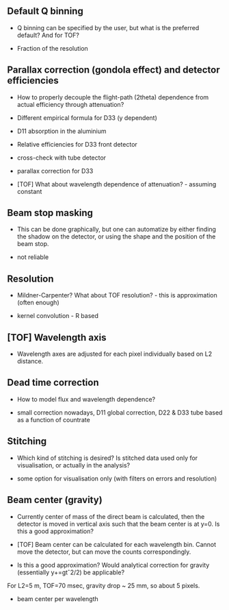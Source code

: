 ## Default Q binning

* Q binning can be specified by the user, but what is the preferred default? And for TOF?

* Fraction of the resolution

## Parallax correction (gondola effect) and detector efficiencies

* How to properly decouple the flight-path (2theta) dependence from actual efficiency through attenuation?

* Different empirical formula for D33 (y dependent)

* D11 absorption in the aluminium

* Relative efficiencies for D33 front detector

* cross-check with tube detector

* parallax correction for D33

* [TOF] What about wavelength dependence of attenuation? - assuming constant

## Beam stop masking

* This can be done graphically, but one can automatize by either finding the shadow on the detector, or using the shape and the position of the beam stop.

* not reliable 

## Resolution

* Mildner-Carpenter? What about TOF resolution? - this is approximation (often enough)

* kernel convolution - R based

## [TOF] Wavelength axis

* Wavelength axes are adjusted for each pixel individually based on L2 distance.

## Dead time correction

* How to model flux and wavelength dependence? 

* small correction nowadays, D11 global correction, D22 & D33 tube based as a function of countrate

## Stitching

* Which kind of stitching is desired? Is stitched data used only for visualisation, or actually in the analysis?

* some option for visualisation only (with filters on errors and resolution)

## Beam center (gravity)

* Currently center of mass of the direct beam is calculated, then the detector is moved in vertical axis such that the beam center is at y=0. Is this a good approximation?

* [TOF] Beam center can be calculated for each wavelength bin. Cannot move the detector, but can move the counts correspondingly.

* Is this a good approximation? Would analytical correction for gravity (essentially y+=gtˆ2/2) be applicable?

For L2=5 m, TOF=70 msec, gravity drop ~ 25 mm, so about 5 pixels.

* beam center per wavelength
